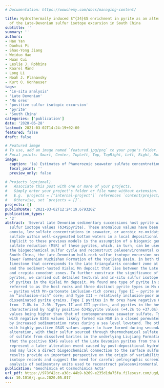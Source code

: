 ```yaml
---
# Documentation: https://wowchemy.com/docs/managing-content/

title: Hydrothermally induced $^{34}$S enrichment in pyrite as an alternative explanation
  of the Late-Devonian sulfur isotope excursion in South China
subtitle: ''
summary: ''
authors:
- Hao Yan
- Daohui Pi
- Shao-Yong Jiang
- Weiduo Hao
- Huan Cui
- Leslie J. Robbins
- Kaarel Mänd
- Long Li
- Noah J. Planavsky
- Kurt O. Konhauser
tags:
- 'in-situ analysis'
- 'Late Devonian'
- 'Mn ores'
- 'positive sulfur isotopic excursion'
- 'pyrite'
- 'South China'
categories: ['publication']
date: '2020-05-28'
lastmod: 2021-03-02T14:24:19+02:00
featured: false
draft: false

# Featured image
# To use, add an image named `featured.jpg/png` to your page's folder.
# Focal points: Smart, Center, TopLeft, Top, TopRight, Left, Right, BottomLeft, Bottom, BottomRight.
image:
  caption: '(a) Estimates of Phanerozoic seawater sulfate concentrations based on fluid inclusion data from marine evaporates. (b) The sulfur isotope record of Phanerozoic sedimentary pyrite (blue circles) and sulfates (red circles). The shaded area indicates the envelope of observed sulfur isotope fractionations between sedimentary sulfate and pyrite (Δ34Ssulfate-pyrite). (c) The sulfur isotope record of pyrite and carbonate- associated sulfate (CAS) in Late Devonian sedimentary carbonate rocks from the Granite Mountains, USA; Jasper, Canada; Fuhe, China; and Kowala, Poland. The Late Devonian is characterized by a strikingly positive excursion in pyrite sulfur isotope ratios, which are variable in their timing, duration, and magnitude. Some pyrites from that time display extremely positive δ34S values, even higher than that of the inferred Late Devonian seawater sulfate (i.e., δ34Spyrite > δ34Ssulfate; δ34Ssulfate = ∼+23‰; gray dashed line), as reconstructed from CAS in the calcite lattice.'
  focal_point: ''
  preview_only: false

# Projects (optional).
#   Associate this post with one or more of your projects.
#   Simply enter your project's folder or file name without extension.
#   E.g. `projects = ["internal-project"]` references `content/project/deep-learning/index.md`.
#   Otherwise, set `projects = []`.
projects: []
publishDate: '2021-03-02T12:24:19.679320Z'
publication_types:
- '2'
abstract: 'Several Late Devonian sedimentary successions host pyrite with highly positive
  sulfur isotope values (δ34Spyrite). These anomalous values have been linked to marine
  anoxia, low sulfate concentrations in seawater, or aerobic re-oxidation of dissolved
  sulfide within well-oxygenated bottom waters in a local depositional environment.
  Implicit to these previous models is the assumption of a biogenic genesis from microbial
  sulfate reduction (MSR) of these pyrites, which, in turn, can be used to understand
  the biogeochemical sulfur cycle and reconstruct paleoenvironmental conditions. In
  South China, the Late-Devonian bulk-rock sulfur isotope excursion occurs in the
  lower Fammenian Wuzhishan Formation of the Youjiang Basin, in both the sedimentary
  limestone that corresponds to the Late triangularis conodont zone at the Fuhe section
  and the sediment-hosted Xialei Mn deposit that lies between the Late triangularis
  and crepida conodont zones. To further constrain the significance of these 34S-enriched
  pyrites, we carried out detailed textural and in-situ sulfur isotope examinations
  of pyrites in the Xialei Mn deposit. We found one type of pyrite in siliceous limestone
  referred to as the host rocks and three distinct pyrite types in Mn ores: Type I
  – pyrites with Mn-carbonate inclusion-rich cores; Type II – pyrite overgrowths surrounding
  an “inclusion-rich” core; and Type III – relatively inclusion-poor and mainly subhedral
  disseminated pyrite grains. Type I pyrites in Mn ores have negative δ34Spyrite values
  from -7.8‰ to -2.0‰. Types II and III pyrites, and pyrites in the host rock are
  characterized by highly positive δ34Spyrite values (+4.2‰ to +37.6‰), with some
  values being higher than that of contemporaneous seawater sulfate. Type I pyrites
  with negative δ34S values likely formed via MSR in a closed porewater system, driven
  by increased sedimentation rates during a sea level lowstand. The other pyrites
  with highly positive δ34S values appear to have formed during secondary hydrothermal
  alteration, with their sulfur sourced through thermochemical sulfate reduction (TSR)
  of sulfate from dissolved barites in the underlying Liujiang Formation. This implies
  that the positive δ34S values of the Late Devonian pyrites from the Wuzhishan Formation
  represent a later alteration event caused by post-depositional hydrothermal fluids,
  and may lack a direct biogeochemical connection to the surface sulfur cycle. These
  results provide an important perspective on the origin of variability in sulfur
  isotope records and suggest the need for careful petrographic screening and micrometer-scale
  analysis of sedimentary units used to reconstruct paleoenvironmental conditions.'
publication: 'Geochimica et Cosmochimica Acta'
url_pdf: https://978f42cc-a38c-44b9-b269-e235d1da75fa.filesusr.com/ugd/161b8a_a1dc1a993e8d4788b35efbb03aca07b5.pdf
doi: 10.1016/j.gca.2020.05.017
---
```

